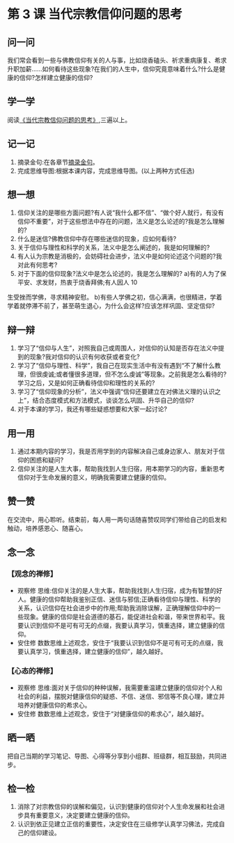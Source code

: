 

# 第 3 课 当代宗教信仰问题的思考

## 问一问

我们常会看到一些与佛教信仰有关的人与事，比如烧香磕头、祈求重病康复、希求升职加薪......如何看待这些现象?在我们的人生中，信仰究竟意味着什么?什么是健康的信仰?怎样建立健康的信仰?

## 学一学

阅读[《当代宗教信仰问题的思考》](text),三遍以上。

## 记一记

1. 摘录金句:在各章节[摘录金句](note)。
2. 完成思维导图:根据本课内容，完成思维导图。(以上两种方式任选)

## 想一想

1. 信仰关注的是哪些方面问题?有人说“我什么都不信”、“做个好人就行，有没有信仰不重要”，对于这些想法中存在的问题，法义是怎么论述的?我是怎么理解的?
2. 什么是迷信?佛教信仰中存在哪些迷信的现象，应如何看待?
3. 关于信仰与理性和科学的关系，法义中是怎么阐述的，我是如何理解的?
4. 有人认为宗教是消极的，会妨碍社会进步，法义中是如何论述这个问题的?我对此有何思考?
5. 对于下面的信仰现象?法义中是怎么论述的，我是怎么理解的?
   a)有的人为了保平安、求发财，热衷于烧香拜佛;有人因人 10

生受挫而学佛，寻求精神安慰。
b)有些人学佛之初，信心满满，也很精进，学着学着就停滞不前了，甚至萌生退心，为什么会这样?应该怎样巩固、坚定信仰?

## 辩一辩

1. 学习了“信仰与人生”，对照我自己或周围人，对信仰的认知是否存在法义中提到的现象?我对信仰的认识有何收获或者变化?
2. 学习了“信仰与理性、科学”，我自己在现实生活中有没有遇到“不了解什么教理，但很虔诚;或者懂很多道理，但不怎么虔诚”等现象。之前我是怎么看待的?学习之后，又是如何正确看待信仰和理性的关系的?
3. 学习了“信仰现象的分析”，法义中强调“信仰还要建立在对佛法义理的认识之上”，结合态度模式和方法模式，谈谈怎么巩固、升华自己的信仰?
4. 对于本课的学习，我还有哪些疑惑想要和大家一起讨论?

## 用一用

1. 通过本期内容的学习，我是否用学到的内容解决自己或身边家人、朋友对于信仰的困惑和疑问?
2. 信仰关注的是人生大事，帮助我找到人生归宿，用本期学习的内容，重新思考信仰对于生命发展的意义，明确我需要建立健康的信仰。

## 赞一赞

在交流中，用心聆听。结束前，每人用一两句话随喜赞叹同学们带给自己的启发和触动，培养感恩心、随喜心。

## 念一念

### 【观念的禅修】

  - 观察修
    思维:信仰关注的是人生大事，帮助我找到人生归宿，成为有智慧的好人。健康的信仰帮助我鉴别正信、迷信与邪信;正确看待信仰与理性、科学的关系，认识信仰在社会进步中的作用;帮助我消除误解，正确理解信仰中的一些现象。健康的信仰是社会道德的基石，能促进社会和谐，带来世界和平。我要认识到信仰不是可有可无的点缀，我要认真学习，慎重选择，建立健康的信仰。
  - 安住修
    数数思维上述观念，安住于“我要认识到信仰不是可有可无的点缀，我要认真学习，慎重选择，建立健康的信仰”，越久越好。

### 【心态的禅修】

  - 观察修
    思维:面对关于信仰的种种误解，我需要重温建立健康的信仰对个人和社会的利益，摆脱对健康信仰的疑惑、不信、迷信、邪信等不良心理，建立并培养对健康信仰的希求心。
  - 安住修
    数数思维上述观念，安住于“对健康信仰的希求心”，越久越好。

## 晒一晒

把自己当期的学习笔记、导图、心得等分享到小组群、班级群，相互鼓励，共同进步。

## 检一检

1. 消除了对宗教信仰的误解和偏见，认识到健康的信仰对个人生命发展和社会进步具有重要意义，决定要建立健康的信仰。
2. 认识到依正见建立正信的重要性，决定安住在三级修学认真学习佛法，完成自己的信仰建设。
